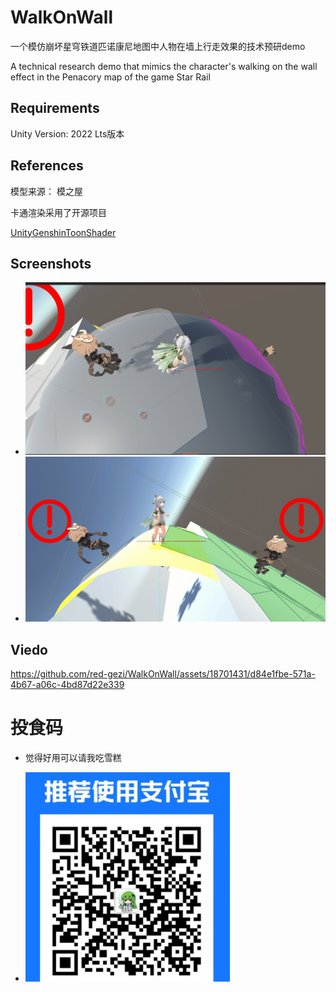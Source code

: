 # WalkOnWall
一个模仿崩坏星穹铁道匹诺康尼地图中人物在墙上行走效果的技术预研demo

A technical research demo that mimics the character's walking on the wall effect in the Penacory map of the game Star Rail

## Requirements

Unity Version: 2022 Lts版本


## References
模型来源：
模之屋

卡通渲染采用了开源项目

[UnityGenshinToonShader](https://github.com/kaze-mio/UnityGenshinToonShader)

## Screenshots
+ ![演示图片](/img/1.png)
+ ![演示图片](/img/2.png)
## Viedo
https://github.com/red-gezi/WalkOnWall/assets/18701431/d84e1fbe-571a-4b67-a06c-4bd87d22e339
# 投食码
+ 觉得好用可以请我吃雪糕

+ ![支付宝](/img/pay.png)





